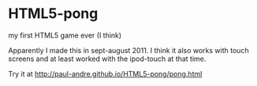 # HTML5-pong
my first HTML5 game ever (I think)

Apparently I made this in sept-august 2011. I think it also works with touch screens and at least worked with the ipod-touch at that time.

Try it at http://paul-andre.github.io/HTML5-pong/pong.html
